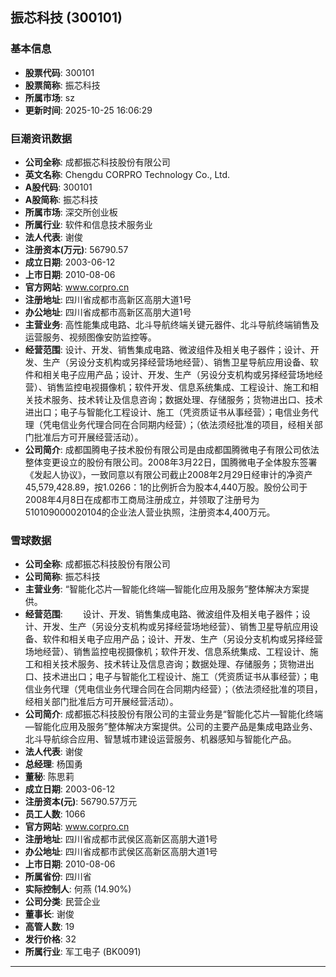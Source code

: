 ## 振芯科技 (300101)

### 基本信息

- **股票代码**: 300101
- **股票简称**: 振芯科技
- **所属市场**: sz
- **更新时间**: 2025-10-25 16:06:29

### 巨潮资讯数据

- **公司全称**: 成都振芯科技股份有限公司
- **英文名称**: Chengdu CORPRO Technology Co., Ltd.
- **A股代码**: 300101
- **A股简称**: 振芯科技
- **所属市场**: 深交所创业板
- **所属行业**: 软件和信息技术服务业
- **法人代表**: 谢俊
- **注册资本(万元)**: 56790.57
- **成立日期**: 2003-06-12
- **上市日期**: 2010-08-06
- **官方网站**: www.corpro.cn
- **注册地址**: 四川省成都市高新区高朋大道1号
- **办公地址**: 四川省成都市高新区高朋大道1号
- **主营业务**: 高性能集成电路、北斗导航终端关键元器件、北斗导航终端销售及运营服务、视频图像安防监控等。
- **经营范围**: 设计、开发、销售集成电路、微波组件及相关电子器件；设计、开发、生产（另设分支机构或另择经营场地经营）、销售卫星导航应用设备、软件和相关电子应用产品；设计、开发、生产（另设分支机构或另择经营场地经营）、销售监控电视摄像机；软件开发、信息系统集成、工程设计、施工和相关技术服务、技术转让及信息咨询；数据处理、存储服务；货物进出口、技术进出口；电子与智能化工程设计、施工（凭资质证书从事经营）；电信业务代理（凭电信业务代理合同在合同期内经营）；（依法须经批准的项目，经相关部门批准后方可开展经营活动）。
- **公司简介**: 成都国腾电子技术股份有限公司是由成都国腾微电子有限公司依法整体变更设立的股份有限公司。2008年3月22日，国腾微电子全体股东签署《发起人协议》，一致同意以有限公司截止2008年2月29日经审计的净资产45,579,428.89，按1.0266：1的比例折合为股本4,440万股。股份公司于2008年4月8日在成都市工商局注册成立，并领取了注册号为510109000020104的企业法人营业执照，注册资本4,400万元。

### 雪球数据

- **公司全称**: 成都振芯科技股份有限公司
- **公司简称**: 振芯科技
- **主营业务**: “智能化芯片—智能化终端—智能化应用及服务”整体解决方案提供。
- **经营范围**: 　　设计、开发、销售集成电路、微波组件及相关电子器件；设计、开发、生产（另设分支机构或另择经营场地经营）、销售卫星导航应用设备、软件和相关电子应用产品；设计、开发、生产（另设分支机构或另择经营场地经营）、销售监控电视摄像机；软件开发、信息系统集成、工程设计、施工和相关技术服务、技术转让及信息咨询；数据处理、存储服务；货物进出口、技术进出口；电子与智能化工程设计、施工（凭资质证书从事经营）；电信业务代理（凭电信业务代理合同在合同期内经营）；（依法须经批准的项目，经相关部门批准后方可开展经营活动）。
- **公司简介**: 成都振芯科技股份有限公司的主营业务是“智能化芯片—智能化终端—智能化应用及服务”整体解决方案提供。公司的主要产品是集成电路业务、北斗导航综合应用、智慧城市建设运营服务、机器感知与智能化产品。
- **法人代表**: 谢俊
- **总经理**: 杨国勇
- **董秘**: 陈思莉
- **成立日期**: 2003-06-12
- **注册资本(元)**: 56790.57万元
- **员工人数**: 1066
- **官方网站**: www.corpro.cn
- **注册地址**: 四川省成都市武侯区高新区高朋大道1号
- **办公地址**: 四川省成都市武侯区高新区高朋大道1号
- **上市日期**: 2010-08-06
- **所属省份**: 四川省
- **实际控制人**: 何燕 (14.90%)
- **公司分类**: 民营企业
- **董事长**: 谢俊
- **高管人数**: 19
- **发行价格**: 32
- **所属行业**: 军工电子 (BK0091)

---